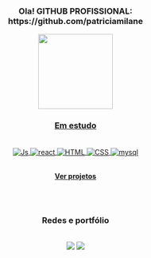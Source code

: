 <h3 align="center"> Ola! GITHUB PROFISSIONAL:  https://github.com/patriciamilane </h3>
<div align="center">
  <a href="https://github.com/patmilane">
  <img height="150em" src="https://github-readme-stats.vercel.app/api/top-langs/?username=patmilane&layout=compact&langs_count=7&theme=buefy"/>
</div>
  
  <h3 align="center"> Em estudo </h3>
<div style="display: inline_block" align="center"><br>
  <img align="center" alt="Js" src="https://img.shields.io/badge/JavaScript-F7DF1E?style=for-the-badge&logo=javascript&logoColor=black"> 
  <img align="center" alt="react" src="https://img.shields.io/badge/React-007ACC?style=for-the-badge&logo=react&logoColor=white">
  <img align="center" alt="HTML"  src="https://img.shields.io/badge/HTML5-E34F26?style=for-the-badge&logo=html5&logoColor=white">
  <img align="center" alt="CSS" src="https://img.shields.io/badge/CSS-CC6699?&style=for-the-badge&logo=css3&logoColor=white">  
  <img align="center" alt="mysql" src="https://img.shields.io/badge/mysql-006E93.svg?style=for-the-badge&logo=mysql&logoColor=white">
  <br>
  <br>
  
  
  
**<a href="https://github.com/patmilane?tab=repositories" style="fontWeight: bold" target="_blank"> Ver projetos </a>**
 

  ##
  <br>
  <h3 align="center"> Redes e portfólio </h3><br>
<div align="center"> 
  <a href="https://www.behance.net/patriciamilane" target="_blank"><img src="https://img.shields.io/badge/Behance-1769ff?style=for-the-badge&logo=behance&logoColor=white" target="_blank"></a>
  <a href = "mailto:patimilane@gmail.com"><img src="https://img.shields.io/badge/-Gmail-%23333?style=for-the-badge&logo=gmail&logoColor=white" target="_blank"></a>
  
</div> 


